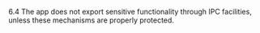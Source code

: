 6.4 The app does not export sensitive functionality through IPC facilities, unless these mechanisms are properly protected.
